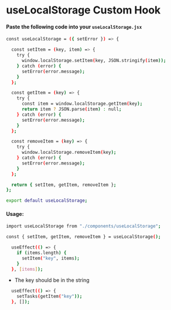# useLocalStorage Custom Hook

#### Paste the following code into your `useLocalStorage.jsx`

```bash
const useLocalStorage = ({ setError }) => {

  const setItem = (key, item) => {
    try {
      window.localStorage.setItem(key, JSON.stringify(item));
    } catch (error) {
      setError(error.message);
    }
  };

  const getItem = (key) => {
    try {
      const item = window.localStorage.getItem(key);
      return item ? JSON.parse(item) : null;
    } catch (error) {
      setError(error.message);
    }
  };

  const removeItem = (key) => {
    try {
      window.localStorage.removeItem(key);
    } catch (error) {
      setError(error.message);
    }
  };

  return { setItem, getItem, removeItem };
};

export default useLocalStorage;
```

#### Usage:

```bash
import useLocalStorage from "./components/useLocalStorage";
```

```bash
const { setItem, getItem, removeItem } = useLocalStorage();
```

```bash
  useEffect(() => {
    if (items.length) {
      setItem("key", items);
    }
  }, [items]);
```

- The key should be in the string

```bash
  useEffect(() => {
    setTasks(getItem("key"));
  }, []);
```
